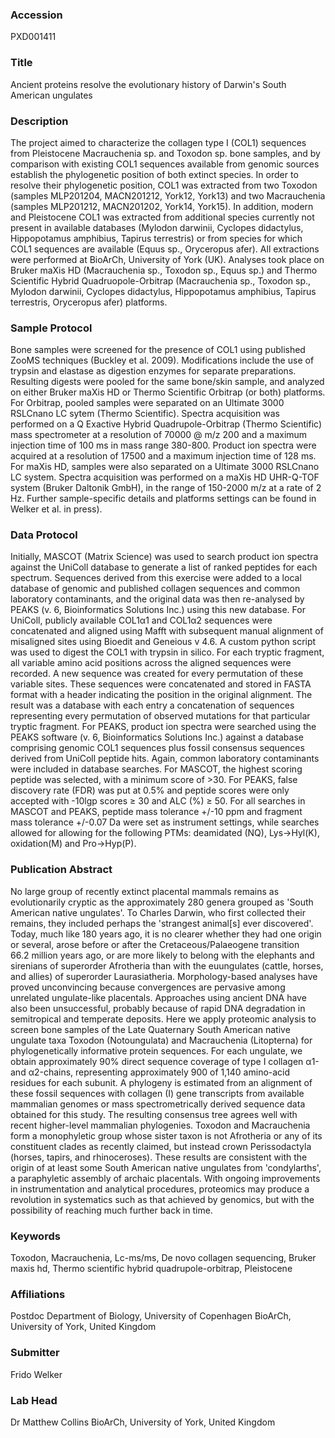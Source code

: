 ### Accession
PXD001411

### Title
Ancient proteins resolve the evolutionary history of Darwin's South American ungulates

### Description
The project aimed to characterize the collagen type I (COL1) sequences from Pleistocene Macrauchenia sp. and Toxodon sp. bone samples, and by comparison with existing COL1 sequences available from genomic sources establish the phylogenetic position of both extinct species. In order to resolve their phylogenetic position, COL1 was extracted from two Toxodon (samples MLP201204, MACN201212, York12, York13) and two Macrauchenia (samples MLP201212, MACN201202, York14, York15). In addition, modern and Pleistocene COL1 was extracted from additional species currently not present in available databases (Mylodon darwinii, Cyclopes didactylus, Hippopotamus amphibius, Tapirus terrestris) or from species for which COL1 sequences are available (Equus sp., Oryceropus afer). All extractions were performed at BioArCh, University of York (UK). Analyses took place on Bruker maXis HD (Macrauchenia sp., Toxodon sp., Equus sp.) and Thermo Scientific Hybrid Quadruopole-Orbitrap (Macrauchenia sp., Toxodon sp., Mylodon darwinii, Cyclopes didactylus, Hippopotamus amphibius, Tapirus terrestris, Oryceropus afer) platforms.

### Sample Protocol
Bone samples were screened for the presence of COL1 using published ZooMS techniques (Buckley et al. 2009). Modifications include the use of trypsin and elastase as digestion enzymes for separate preparations. Resulting digests were pooled for the same bone/skin sample, and analyzed on either Bruker maXis HD or Thermo Scientific Orbitrap (or both) platforms. For Orbitrap, pooled samples were separated on an Ultimate 3000 RSLCnano LC sytem (Thermo Scientific).  Spectra acquisition was performed on a Q Exactive Hybrid Quadrupole-Orbitrap (Thermo Scientific) mass spectrometer at a resolution of 70000 @ m/z 200 and a maximum injection time of 100 ms  in mass range 380-800. Product ion spectra were acquired at a resolution of 17500 and a maximum injection time of 128 ms. For maXis HD, samples were also separated on a Ultimate 3000 RSLCnano LC system. Spectra acquisition was performed on a maXis HD UHR-Q-TOF system (Bruker Daltonik GmbH), in the range of 150-2000 m/z at a rate of 2 Hz. Further sample-specific details and platforms settings can be found in Welker et al. in press).

### Data Protocol
Initially, MASCOT (Matrix Science) was used to search product ion spectra against the UniColl database to generate a list of ranked peptides for each spectrum. Sequences derived from this exercise were added to a local database of genomic and published collagen sequences and common laboratory contaminants, and the original data was then re-analysed by PEAKS (v. 6, Bioinformatics Solutions Inc.) using this new database. For UniColl, publicly available COL1α1 and COL1α2 sequences were concatenated and aligned using Mafft with subsequent manual alignment of misaligned sites using Bioedit and Geneious v 4.6. A custom python script was used to digest the COL1 with trypsin in silico. For each tryptic fragment, all variable amino acid positions across the aligned sequences were recorded. A new sequence was created for every permutation of these variable sites. These sequences were concatenated and stored in FASTA format with a header indicating the position in the original alignment. The result was a database with each entry a concatenation of sequences representing every permutation of observed mutations for that particular tryptic fragment. For PEAKS, product ion spectra were searched using the PEAKS software (v. 6, Bioinformatics Solutions Inc.) against a database comprising genomic COL1 sequences plus fossil consensus sequences derived from UniColl peptide hits. Again, common laboratory contaminants were included in database searches. For MASCOT, the highest scoring peptide was selected, with a minimum score of >30. For PEAKS, false discovery rate (FDR) was put at 0.5% and peptide scores were only accepted with -10lgp scores ≥ 30 and ALC (%) ≥ 50. For all searches in MASCOT and PEAKS, peptide mass tolerance +/-10 ppm and fragment mass tolerance +/-0.07 Da were set as instrument settings, while searches allowed for allowing for the following PTMs: deamidated (NQ), Lys->Hyl(K), oxidation(M) and Pro->Hyp(P).

### Publication Abstract
No large group of recently extinct placental mammals remains as evolutionarily cryptic as the approximately 280 genera grouped as 'South American native ungulates'. To Charles Darwin, who first collected their remains, they included perhaps the 'strangest animal[s] ever discovered'. Today, much like 180 years ago, it is no clearer whether they had one origin or several, arose before or after the Cretaceous/Palaeogene transition 66.2&#xa0;million years ago, or are more likely to belong with the elephants and sirenians of superorder Afrotheria than with the euungulates (cattle, horses, and allies) of superorder Laurasiatheria. Morphology-based analyses have proved unconvincing because convergences are pervasive among unrelated ungulate-like placentals. Approaches using ancient DNA have also been unsuccessful, probably because of rapid DNA degradation in semitropical and temperate deposits. Here we apply proteomic analysis to screen bone samples of the Late Quaternary South American native ungulate taxa Toxodon (Notoungulata) and Macrauchenia (Litopterna) for phylogenetically informative protein sequences. For each ungulate, we obtain approximately 90% direct sequence coverage of type I collagen &#x3b1;1- and &#x3b1;2-chains, representing approximately 900 of 1,140 amino-acid residues for each subunit. A phylogeny is estimated from an alignment of these fossil sequences with collagen (I) gene transcripts from available mammalian genomes or mass spectrometrically derived sequence data obtained for this study. The resulting consensus tree agrees well with recent higher-level mammalian phylogenies. Toxodon and Macrauchenia form a monophyletic group whose sister taxon is not Afrotheria or any of its constituent clades as recently claimed, but instead crown Perissodactyla (horses, tapirs, and rhinoceroses). These results are consistent with the origin of at least some South American native ungulates from 'condylarths', a paraphyletic assembly of archaic placentals. With ongoing improvements in instrumentation and analytical procedures, proteomics may produce a revolution in systematics such as that achieved by genomics, but with the possibility of reaching much further back in time.

### Keywords
Toxodon, Macrauchenia, Lc-ms/ms, De novo collagen sequencing, Bruker maxis hd, Thermo scientific hybrid quadrupole-orbitrap, Pleistocene

### Affiliations
Postdoc
Department of Biology, University of Copenhagen
BioArCh, University of York, United Kingdom

### Submitter
Frido Welker

### Lab Head
Dr Matthew Collins
BioArCh, University of York, United Kingdom


